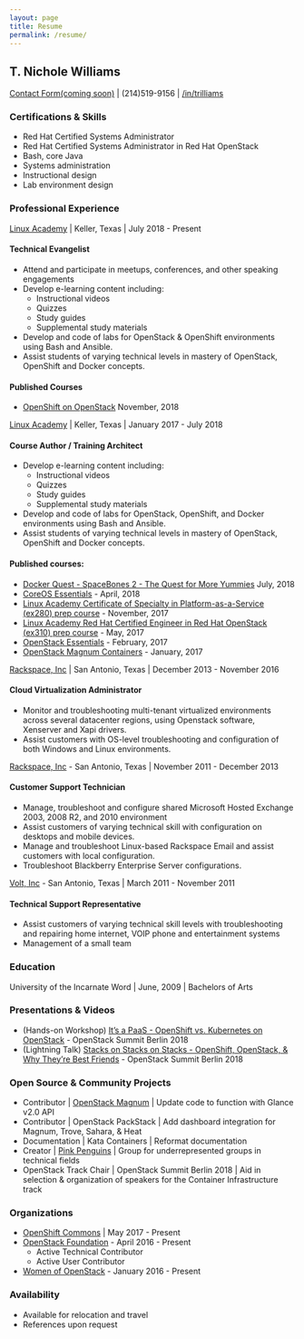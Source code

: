 ```yaml
---
layout: page
title: Resume
permalink: /resume/
---
```


## T. Nichole Williams	
[Contact Form(coming soon)][contact]	| (214)519-9156	| [/in/trilliams][linkedin]

### Certifications & Skills

- Red Hat Certified Systems Administrator
- Red Hat Certified Systems Administrator in Red Hat OpenStack
- Bash, core Java
- Systems administration
- Instructional design
- Lab environment design


### Professional Experience

[Linux Academy][la-main] | Keller, Texas | July 2018 - Present
#### Technical Evangelist 

- Attend and participate in meetups, conferences, and other speaking engagements
- Develop e-learning content including: 
	- Instructional videos
	- Quizzes
	- Study guides
	- Supplemental study materials
- Develop and code of labs for OpenStack & OpenShift environments using Bash and Ansible. 
- Assist students of varying technical levels in mastery of OpenStack, OpenShift and Docker concepts.

#### Published Courses
- [OpenShift on OpenStack][ooo123] November, 2018

[Linux Academy][la-main] | Keller, Texas | January 2017 - July 2018
#### Course Author / Training Architect
- Develop e-learning content including: 
	- Instructional videos
	- Quizzes
	- Study guides
	- Supplemental study materials
- Develop and code of labs for OpenStack, OpenShift, and Docker environments using Bash and Ansible. 
- Assist students of varying technical levels in mastery of OpenStack, OpenShift and Docker concepts.

#### Published courses:

- [Docker Quest - SpaceBones 2 - The Quest for More Yummies][docker] July, 2018
- [CoreOS Essentials][coreos] - April, 2018
- [Linux Academy Certificate of Specialty in Platform-as-a-Service (ex280) prep course][ex280] - November, 2017
- [Linux Academy Red Hat Certified Engineer in Red Hat OpenStack (ex310) prep course][ex310] - May, 2017
- [OpenStack Essentials][osessentials] - February, 2017
- [OpenStack Magnum Containers][magnum] - January, 2017

[Rackspace, Inc][rax] | San Antonio, Texas | December 2013 - November 2016

#### Cloud Virtualization Administrator

- Monitor and troubleshooting multi-tenant virtualized environments across several datacenter regions, using Openstack software, Xenserver and Xapi drivers. 
- Assist customers with OS-level troubleshooting and configuration of both Windows and Linux environments.

[Rackspace, Inc][rax] - San Antonio, Texas | November 2011 - December 2013

#### Customer Support Technician

- Manage, troubleshoot and configure shared Microsoft Hosted Exchange 2003, 2008 R2, and 2010 environment
- Assist customers of varying technical skill with configuration on desktops and mobile devices. 
- Manage and troubleshoot Linux-based Rackspace Email and assist customers with local configuration. 
- Troubleshoot Blackberry Enterprise Server configurations.


[Volt, Inc][volt] - San Antonio, Texas |  March 2011 - November 2011

#### Technical Support Representative

- Assist customers of varying technical skill levels with troubleshooting and repairing home internet, VOIP phone and entertainment systems
- Management of a small team

### Education

University of the Incarnate Word | June, 2009 | Bachelors of Arts

### Presentations & Videos

- (Hands-on Workshop) [It’s a PaaS - OpenShift vs. Kubernetes on OpenStack][issapass] - OpenStack Summit Berlin 2018
- (Lightning Talk) [Stacks on Stacks on Stacks - OpenShift, OpenStack, & Why They’re Best Friends][staxonstax] - OpenStack Summit Berlin 2018


### Open Source & Community Projects

- Contributor | [OpenStack Magnum][magnum2] | Update code to function with Glance v2.0 API
- Contributor | OpenStack PackStack | Add dashboard integration for Magnum, Trove, Sahara, & Heat
- Documentation | Kata Containers | Reformat documentation
- Creator | [Pink Penguins][pinkpengs] | Group for underrepresented groups in technical fields
- OpenStack Track Chair | OpenStack Summit Berlin 2018 | Aid in selection & organization of speakers for the Container Infrastructure track

### Organizations

- [OpenShift Commons][commons] | May 2017 - Present
- [OpenStack Foundation][profile] - April 2016 - Present
	- Active Technical Contributor
	- Active User Contributor
- [Women of OpenStack][woo] - January 2016 - Present

### Availability

- Available for relocation and travel
- References upon request

[woo]: https://wiki.openstack.org/wiki/Women_of_OpenStack
[la-main]: https://linuxacademy.com
[rax]: https://rackspace.com
[volt]: #
[linkedin]: https://www.linkedin.com/in/trilliams/
[osessentials]: https://linuxacademy.com/openstack/training/course/name/openstack-essentials
[ex310]: https://linuxacademy.com/openstack/training/course/name/rhel-rhce-openstack
[ex280]: https://linuxacademy.com/linux/training/course/name/linux-academy-redhat-certificate-of-expertise-in-platform-as-a-service-exam-ex280-prep-course
[coreos]: https://linuxacademy.com/linux/training/course/name/coreos-essentials
[magnum]: https://linuxacademy.com/openstack/training/course/name/openstack-magnum-containers
[docker]: #
[ooo123]: https://linuxacademy.com/cp/modules/view/id/246
[issapass]: https://www.openstack.org/summit/berlin-2018/summit-schedule/events/22003/its-a-paas-openshift-vs-kubernetes-on-openstack
[staxonstax]: https://www.openstack.org/summit/berlin-2018/summit-schedule/events/22041/stacks-on-stacks-on-stacks-openstack-openshift-and-why-theyre-best-friends
[profile]: https://www.openstack.org/community/members/profile/59069/treva-williams
[pinkpengs]: https://pinkpenguins.io
[magnum2]: https://review.openstack.org/445584
[stackalytics]: http://stackalytics.com/?user_id=trilliams&release=all
[commons]: https://commons.openshift.org
[contact]: #
